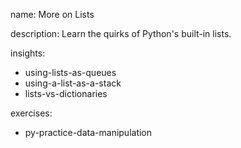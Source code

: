 name: More on Lists

description: Learn the quirks of Python's built-in lists.

insights:
  - using-lists-as-queues
  - using-a-list-as-a-stack
  - lists-vs-dictionaries

exercises:
  - py-practice-data-manipulation
